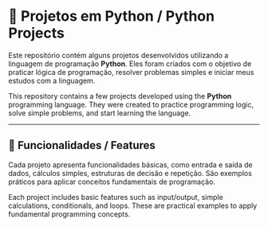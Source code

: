 # 🐍 Projetos em Python / Python Projects

Este repositório contém alguns projetos desenvolvidos utilizando a linguagem de programação **Python**. Eles foram criados com o objetivo de praticar lógica de programação, resolver problemas simples e iniciar meus estudos com a linguagem.

This repository contains a few projects developed using the **Python** programming language. They were created to practice programming logic, solve simple problems, and start learning the language.

---

## 🚀 Funcionalidades / Features

Cada projeto apresenta funcionalidades básicas, como entrada e saída de dados, cálculos simples, estruturas de decisão e repetição. São exemplos práticos para aplicar conceitos fundamentais de programação.

Each project includes basic features such as input/output, simple calculations, conditionals, and loops. These are practical examples to apply fundamental programming concepts.
